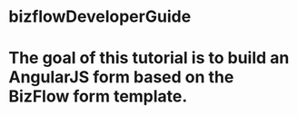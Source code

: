 # bizflowDeveloperGuide
# The goal of this tutorial is to build an AngularJS form based on the BizFlow form template. 

